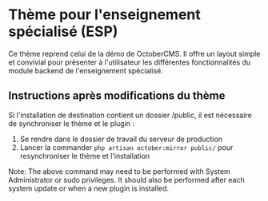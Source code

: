 Thème pour l'enseignement spécialisé (ESP)
==========

Ce thème reprend celui de la démo de OctoberCMS. Il offre un layout simple et convivial pour présenter à l'utilisateur les différentes fonctionnalités du module backend de l'enseignement spécialisé.

## Instructions après modifications du thème

Si l'installation de destination contient un dossier /public, il est nécessaire de synchroniser le thème et le plugin :

1. Se rendre dans le dossier de travail du serveur de production
2. Lancer la commander `php artisan october:mirror public/` pour resynchroniser le thème et l'installation

Note: The above command may need to be performed with System Administrator or sudo privileges. It should also be performed after each system update or when a new plugin is installed.